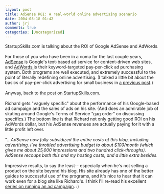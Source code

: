 ```yaml
---
layout: post
title: AdSense ROI: A real-world online advertising scenario
date: 2004-03-18 01:42
author: jrj
comments: true
categories: [Uncategorized]
---
```

StartupSkills.com is talking about the ROI of Google AdSense and AdWords.<br /><br />For those of you who have been in a coma for the last couple years, <a href="http://www.google.com/adsense/" target="_blank">AdSense</a> is Google's text-based ad service for content-driven web sites, and <a href="http://adwords.google.com/" target="_blank">AdWords </a>is their keyword-targeted pay-per-click ad purchasing system. Both programs are well executed, and extremely successful to the point of literally redefining online advertising. (I talked a little bit about the basics of pay-per-click advertising for small business in <a href="http://www.small-biz-advisor.com/communities/sba/blogStuff/archives/2004_03_07_archive.html#107877312537132802">a previous post</a>.)<br /><br />Anyway, back to <a href="http://www.startupskills.com/archives/000098.html#more" target="_blank">the post on StartupSkills.com</a>.<br /><br />Richard gets "vaguely specific" about the performance of his Google-based ad campaign and the sales of ads on his site. (And does an admirable job of skating around Google's Terms of Service "gag order" on discussing specifics.) The bottom line is that Richard not only getting good ROI on his AdWords dollar, but his AdSense revenues are actually paying for it with a little profit left over.<br /><br />"*...AdSense now fully subsidized the entire costs of this blog, including advertising. I've throttled advertising budget to about $100/month (which gives me about 25,000 impressions and two hundred click-throughs). AdSense recoups both this and my hosting costs, and a little extra besides.*<br /><br />Impressive results, to say the least-- especially when he's not selling a product on the site beyond his blog. His site already has one of the better guides to successful use of the programs, and it's nice to hear that it can work even for a blog site like Richard's. I think I'll re-read his excellent <a href="http://www.startupskills.com/archives/000008.html" target="_blank">series on running an ad campaign</a>.  :)
